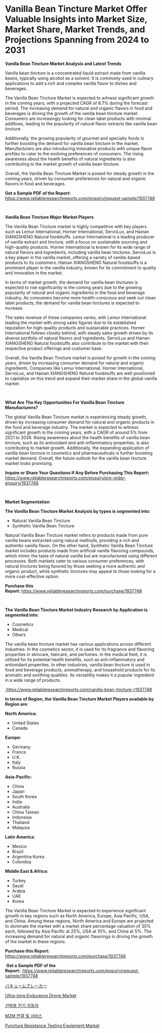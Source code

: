 <p><h1>Vanilla Bean Tincture Market Offer Valuable Insights into Market Size, Market Share, Market Trends, and Projections Spanning from 2024 to 2031</h1></p><p><strong>Vanilla Bean Tincture Market Analysis and Latest Trends</strong></p>
<p><p>Vanilla bean tincture is a concentrated liquid extract made from vanilla beans, typically using alcohol as a solvent. It is commonly used in culinary applications to add a rich and complex vanilla flavor to dishes and beverages.</p><p>The Vanilla Bean Tincture Market is expected to witness significant growth in the coming years, with a projected CAGR of 8.7% during the forecast period. The increasing demand for natural and organic flavors in food and beverages is driving the growth of the vanilla bean tincture market. Consumers are increasingly looking for clean label products with minimal additives, leading to the popularity of natural flavor extracts like vanilla bean tincture.</p><p>Additionally, the growing popularity of gourmet and specialty foods is further boosting the demand for vanilla bean tincture in the market. Manufacturers are also introducing innovative products with unique flavor profiles to cater to the evolving preferences of consumers. The rising awareness about the health benefits of natural ingredients is also contributing to the market growth of vanilla bean tincture.</p><p>Overall, the Vanilla Bean Tincture Market is poised for steady growth in the coming years, driven by consumer preferences for natural and organic flavors in food and beverages.</p></p>
<p><strong>Get a Sample PDF of the Report:&nbsp;</strong> <a href="https://www.reliableresearchreports.com/enquiry/request-sample/1937748">https://www.reliableresearchreports.com/enquiry/request-sample/1937748</a></p>
<p>&nbsp;</p>
<p><strong>Vanilla Bean Tincture Major Market Players</strong></p>
<p><p>The Vanilla Bean Tincture market is highly competitive with key players such as Lemur International, Horner International, ServoLux, and Hainan XIANGSHENG Natural foodstuffs. Lemur International is a leading producer of vanilla extract and tincture, with a focus on sustainable sourcing and high-quality products. Horner International is known for its wide range of natural flavors and ingredients, including vanilla bean tinctures. ServoLux is a key player in the vanilla market, offering a variety of vanilla-based products to its customers. Hainan XIANGSHENG Natural foodstuffs is a prominent player in the vanilla industry, known for its commitment to quality and innovation in the market.</p><p>In terms of market growth, the demand for vanilla bean tinctures is expected to rise significantly in the coming years due to the growing popularity of natural and organic ingredients in the food and beverage industry. As consumers become more health-conscious and seek out clean label products, the demand for vanilla bean tinctures is expected to increase.</p><p>The sales revenue of these companies varies, with Lemur International leading the market with strong sales figures due to its established reputation for high-quality products and sustainable practices. Horner International follows closely behind, with steady sales growth driven by its diverse portfolio of natural flavors and ingredients. ServoLux and Hainan XIANGSHENG Natural foodstuffs also contribute to the market with their respective product offerings and customer base.</p><p>Overall, the Vanilla Bean Tincture market is poised for growth in the coming years, driven by increasing consumer demand for natural and organic ingredients. Companies like Lemur International, Horner International, ServoLux, and Hainan XIANGSHENG Natural foodstuffs are well-positioned to capitalize on this trend and expand their market share in the global vanilla market.</p></p>
<p>&nbsp;</p>
<p><strong>What Are The Key Opportunities For Vanilla Bean Tincture Manufacturers?</strong></p>
<p><p>The global Vanilla Bean Tincture market is experiencing steady growth, driven by increasing consumer demand for natural and organic products in the food and beverage industry. The market is expected to witness significant growth in the coming years, with a CAGR of around 5% from 2021 to 2026. Rising awareness about the health benefits of vanilla bean tincture, such as its antioxidant and anti-inflammatory properties, is also contributing to market growth. Additionally, the expanding application of vanilla bean tincture in cosmetics and pharmaceuticals is further boosting market demand. Overall, the future outlook for the vanilla bean tincture market looks promising.</p></p>
<p><strong>Inquire or Share Your Questions If Any Before Purchasing This Report:</strong> <a href="https://www.reliableresearchreports.com/enquiry/pre-order-enquiry/1937748">https://www.reliableresearchreports.com/enquiry/pre-order-enquiry/1937748</a></p>
<p>&nbsp;</p>
<p><strong>Market Segmentation</strong></p>
<p><strong>The Vanilla Bean Tincture Market Analysis by types is segmented into:</strong></p>
<p><ul><li>Natural Vanilla Bean Tincture</li><li>Synthetic Vanilla Bean Tincture</li></ul></p>
<p><p>Natural Vanilla Bean Tincture market refers to products made from pure vanilla beans extracted using natural methods, providing a rich and authentic vanilla flavor. On the other hand, Synthetic Vanilla Bean Tincture market includes products made from artificial vanilla flavoring compounds, which mimic the taste of natural vanilla but are manufactured using different processes. Both markets cater to various consumer preferences, with natural tinctures being favored by those seeking a more authentic and organic product, while synthetic tinctures may appeal to those looking for a more cost-effective option.</p></p>
<p><strong>Purchase this Report:&nbsp;</strong><a href="https://www.reliableresearchreports.com/purchase/1937748">https://www.reliableresearchreports.com/purchase/1937748</a></p>
<p>&nbsp;</p>
<p><strong>The Vanilla Bean Tincture Market Industry Research by Application is segmented into:</strong></p>
<p><ul><li>Cosmetics</li><li>Medical</li><li>Others</li></ul></p>
<p><p>The vanilla bean tincture market has various applications across different industries. In the cosmetics sector, it is used for its fragrance and flavoring properties in skincare, haircare, and perfumes. In the medical field, it is utilized for its potential health benefits, such as anti-inflammatory and antioxidant properties. In other industries, vanilla bean tincture is used in food and beverage products, aromatherapy, and household products for its aromatic and soothing qualities. Its versatility makes it a popular ingredient in a wide range of products.</p></p>
<p><a href="https://www.reliableresearchreports.com/vanilla-bean-tincture-r1937748">&nbsp;https://www.reliableresearchreports.com/vanilla-bean-tincture-r1937748</a></p>
<p><strong>In terms of Region, the Vanilla Bean Tincture Market Players available by Region are:</strong></p>
<p>
    <p> <strong> North America: </strong>
        <ul>
            <li>United States</li>
            <li>Canada</li>
        </ul>
        </p> 
    <p> <strong> Europe: </strong>
        <ul>
            <li>Germany</li>
            <li>France</li>
            <li>U.K.</li>
            <li>Italy</li>
            <li>Russia</li>
        </ul>
        </p> 
    <p> <strong> Asia-Pacific: </strong>
        <ul>
            <li>China</li>
            <li>Japan</li>
            <li>South Korea</li>
            <li>India</li>
            <li>Australia</li>
            <li>China Taiwan</li>
            <li>Indonesia</li>
            <li>Thailand</li>
            <li>Malaysia</li>
        </ul>
        </p> 
    <p> <strong> Latin America: </strong>
        <ul>
            <li>Mexico</li>
            <li>Brazil</li>
            <li>Argentina Korea</li>
            <li>Colombia</li>
        </ul>
        </p> 
    <p> <strong> Middle East & Africa: </strong>
        <ul>
            <li>Turkey</li>
            <li>Saudi</li>
            <li>Arabia</li>
            <li>UAE</li>
            <li>Korea</li>
        </ul>
    </p>
    </p>
<p><p>The Vanilla Bean Tincture Market is expected to experience significant growth in key regions such as North America, Europe, Asia Pacific, USA, and China. Among these regions, North America and Europe are projected to dominate the market with a market share percentage valuation of 30% each, followed by Asia Pacific at 25%, USA at 10%, and China at 5%. The increasing demand for natural and organic flavorings is driving the growth of the market in these regions.</p></p>
<p><strong>Purchase this Report: </strong><a href="https://www.reliableresearchreports.com/purchase/1937748">https://www.reliableresearchreports.com/purchase/1937748</a></p>
<p>&nbsp;<strong>Get a Sample PDF of the Report:&nbsp;&nbsp;</strong><a href="https://www.reliableresearchreports.com/enquiry/request-sample/1937748">https://www.reliableresearchreports.com/enquiry/request-sample/1937748</a></p>
<p><strong></strong></p>
<p><p><a href="https://medium.com/@estasprer20231/%E7%9C%9F%E7%A9%BA%E3%83%96%E3%83%AC%E3%83%BC%E3%82%AB%E3%83%BC%E5%B8%82%E5%A0%B4%E8%A6%8F%E6%A8%A1%E3%81%A8%E5%B8%82%E5%A0%B4%E5%8B%95%E5%90%91-%E5%AE%8C%E5%85%A8%E3%81%AA%E7%94%A3%E6%A5%AD%E6%A6%82%E8%A6%81-2024%E5%B9%B4%E3%81%8B%E3%82%892031%E5%B9%B4%E3%81%BE%E3%81%A7-24bc02fe0324">バキュームブレーカー</a></p><p><a href="https://issuu.com/reportprime-2/docs/ultra-long-endurance-drone-market-size-2030.pptx">Ultra-long Endurance Drone Market</a></p><p><a href="https://medium.com/@minimini78678/%ED%95%B4%EC%96%91-%EC%A0%84%EA%B8%B0%EC%B0%A8-%EC%8B%9C%EC%9E%A5-%EC%A1%B0%EC%82%AC-%EB%B3%B4%EA%B3%A0%EC%84%9C-%EA%B7%B8-%EC%97%AD%EC%82%AC-%EB%B0%8F-2024%EB%85%84%EB%B6%80%ED%84%B0-2031%EB%85%84%EA%B9%8C%EC%A7%80%EC%9D%98-%EC%98%88%EC%B8%A1-77d0032b01b9">선박용 전기 자동차</a></p><p><a href="https://medium.com/@lilmama456456/m2m-%EC%97%B0%EA%B2%B0-%EB%B0%8F-%EC%84%9C%EB%B9%84%EC%8A%A4-%EC%8B%9C%EC%9E%A5-%EC%A0%84%EB%A7%9D-%EC%82%B0%EC%97%85-%EA%B0%9C%EC%9A%94-%EB%B0%8F-%EC%98%88%EC%B8%A1-2024%EB%85%84%EB%B6%80%ED%84%B0-2031%EB%85%84%EA%B9%8C%EC%A7%80-092d7c9be846">M2M 연결 및 서비스</a></p><p><a href="https://issuu.com/reportprime-2/docs/puncture-resistance-testing-equipment-market-size-">Puncture Resistance Testing Equipment Market</a></p></p>